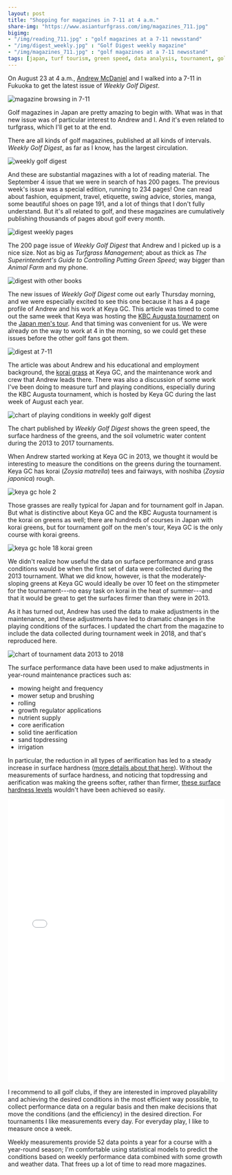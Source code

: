 ```yaml
---
layout: post
title: "Shopping for magazines in 7-11 at 4 a.m."
share-img: "https://www.asianturfgrass.com/img/magazines_711.jpg"
bigimg:
- "/img/reading_711.jpg" : "golf magazines at a 7-11 newsstand"
- "/img/digest_weekly.jpg" : "Golf Digest weekly magazine"
- "/img/magazines_711.jpg" : "golf magazines at a 7-11 newsstand"
tags: [japan, turf tourism, green speed, data analysis, tournament, golf]
---
```


On August 23 at 4 a.m., [Andrew McDaniel](https://twitter.com/drumcturf) and I walked into a 7-11 in Fukuoka to get the latest issue of *Weekly Golf Digest*. 

![magazine browsing in 7-11](/img/reading_711.jpg)

Golf magazines in Japan are pretty amazing to begin with. What was in that new issue was of particular interest to Andrew and I. And it's even related to turfgrass, which I'll get to at the end.

There are all kinds of golf magazines, published at all kinds of intervals. *Weekly Golf Digest*, as far as I know, has the largest circulation.

![weekly golf digest](/img/digest_weekly.jpg)

And these are substantial magazines with a lot of reading material. The September 4 issue that we were in search of has 200 pages. The previous week's issue was a special edition, running to 234 pages! One can read about fashion, equipment, travel, etiquette, swing advice, stories, manga, some beautiful shoes on page 191, and a lot of things that I don't fully understand. But it's all related to golf, and these magazines are cumulatively publishing thousands of pages about golf every month.

![digest weekly pages](/img/weekly_pages.jpg)

The 200 page issue of *Weekly Golf Digest* that Andrew and I picked up is a nice size. Not as big as *Turfgrass Management*; about as thick as *The Superintendent's Guide to Controlling Putting Green Speed*; way bigger than *Animal Farm* and my phone.

![digest with other books](/img/book_thickness.jpg)

The new issues of *Weekly Golf Digest* come out early Thursday morning, and we were especially excited to see this one because it has a 4 page profile of Andrew and his work at Keya GC. This article was timed to come out the same week that Keya was hosting the [KBC Augusta tournament](https://www.asianturfgrass.com/2017-08-18-why-kbc-is-so-interesting/) on the [Japan men's tour](https://www.jgto.org/pc/TopPage.do). And that timing was convenient for us. We were already on the way to work at 4 in the morning, so we could get these issues before the other golf fans got them. 

![digest at 7-11](/img/magazines_711.jpg)

The article was about Andrew and his educational and employment background, the [korai grass](https://www.asianturfgrass.com/tags/#korai) at Keya GC, and the maintenance work and crew that Andrew leads there. There was also a discussion of some work I've been doing to measure turf and playing conditions, especially during the KBC Augusta tournament, which is hosted by Keya GC during the last week of August each year.

![chart of playing conditions in weekly golf digest](/img/weekly_chart.jpg)

The chart published by *Weekly Golf Digest* shows the green speed, the surface hardness of the greens, and the soil volumetric water content during the 2013 to 2017 tournaments.

When Andrew started working at Keya GC in 2013, we thought it would be interesting to measure the conditions on the greens during the tournament. Keya GC has korai (*Zoysia matrella*) tees and fairways, with noshiba (*Zoysia japonica*) rough.

![keya gc hole 2](/img/keya2.jpg)

Those grasses are really typical for Japan and for tournament golf in Japan. But what is distinctive about Keya GC and the KBC Augusta tournament is the korai on greens as well; there are hundreds of courses in Japan with korai greens, but for tournament golf on the men's tour, Keya GC is the only course with korai greens.

![keya gc hole 18 korai green](/img/keya_18_sunrise.jpg)

We didn't realize how useful the data on surface performance and grass conditions would be when the first set of data were collected during the 2013 tournament. What we did know, however, is that the moderately-sloping greens at Keya GC would ideally be over 10 feet on the stimpmeter for the tournament---no easy task on korai in the heat of summer---and that it would be great to get the surfaces firmer than they were in 2013.

As it has turned out, Andrew has used the data to make adjustments in the maintenance, and these adjustments have led to dramatic changes in the playing conditions of the surfaces. I updated the chart from the magazine to include the data collected during tournament week in 2018, and that's reproduced here.

![chart of tournament data 2013 to 2018](/img/years_en.png)

The surface performance data have been used to make adjustments in year-round maintenance practices such as:

* mowing height and frequency 
* mower setup and brushing
* rolling 
* growth regulator applications
* nutrient supply
* core aerification
* solid tine aerification
* sand topdressing
* irrigation

In particular, the reduction in all types of aerification has led to a steady increase in surface hardness ([more details about that here](https://www.asianturfgrass.com/2018-07-10-pleasant-day-unpleasant-termination/)). Without the measurements of surface hardness, and noticing that topdressing and aerification was making the greens softer, rather than firmer, [these surface hardness levels](https://www.instagram.com/p/BmwzMQVA3qj/?utm_source=ig_web_copy_link) wouldn't have been achieved so easily.

<style>.embed-container {position: relative; padding-bottom: 130%; height: 0; overflow: hidden;} .embed-container iframe, .embed-container object, .embed-container embed { position: absolute; top: 0; left: 0; width: 100%; height: 110%; }</style><div class='embed-container'><iframe src='//instagram.com/p/BmwzMQVA3qj/embed/' frameborder='0' scrolling='no' allowtransparency='true'></iframe></div>

I recommend to all golf clubs, if they are interested in improved playability and achieving the desired conditions in the most efficient way possible, to collect performance data on a regular basis and then make decisions that move the conditions (and the efficiency) in the desired direction. For tournaments I like measurements every day. For everyday play, I like to measure once a week.

Weekly measurements provide 52 data points a year for a course with a year-round season; I'm comfortable using statistical models to predict the conditions based on weekly performance data combined with some growth and weather data. That frees up a lot of time to read more magazines.




